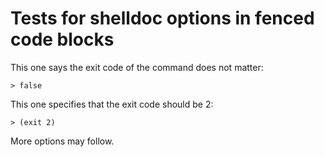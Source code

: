 # Tests for shelldoc options in fenced code blocks

This one says the exit code of the command does not matter:

```shell {shelldocwhatever}
> false
```

This one specifies that the exit code should be 2:

```shell {shelldocexitcode=2}
> (exit 2)
```

More options may follow.

